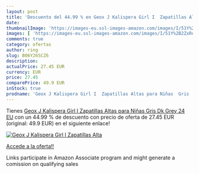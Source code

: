 ```yaml
---
layout: post
title: 'Descuento del 44.99 % en Geox J Kalispera Girl I  Zapatillas Alta'
date: 
thumbnailImage: 'https://images-eu.ssl-images-amazon.com/images/I/51Y%2B2ZxRqbL._SL200_.jpg'
images: [ 'https://images-eu.ssl-images-amazon.com/images/I/51Y%2B2ZxRqbL._SL200_.jpg' ]
comments: true
category: ofertas
author: ring
slug: B06Y26SCZ6
description:
actualPrice: 27.45 EUR
currency: EUR
price: 27.45
comparePrice: 49.9 EUR
inStock: true
prodname: 'Geox J Kalispera Girl I  Zapatillas Altas para Niñas  Gris  Dk Grey   24 EU'
---
```


Tienes [Geox J Kalispera Girl I  Zapatillas Altas para Niñas  Gris  Dk Grey   24 EU](https://www.amazon.es/dp/B06Y26SCZ6/?tag=tolees-21) con un 44.99 % de descuento con precio de oferta de 27.45 EUR (original: 49.9 EUR) en el siguiente enlace!

[![Geox J Kalispera Girl I  Zapatillas Alta](https://images-eu.ssl-images-amazon.com/images/I/51Y%2B2ZxRqbL._SL200_.jpg)](https://www.amazon.es/dp/B06Y26SCZ6/?tag=tolees-21)

[Accede a la oferta!!](https://www.amazon.es/dp/B06Y26SCZ6/?tag=tolees-21)

Links participate in Amazon Associate program and might generate a comission on qualifying sales


